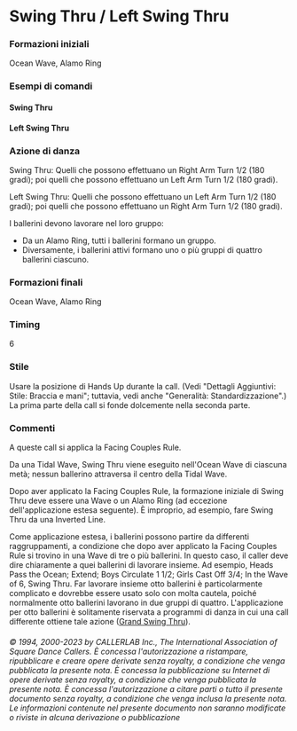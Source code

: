 # Swing Thru / Left Swing Thru

### Formazioni iniziali
Ocean Wave, Alamo Ring

### Esempi di comandi
#### Swing Thru
#### Left Swing Thru

### Azione di danza
Swing Thru: Quelli che possono effettuano un Right Arm Turn 1/2 (180 gradi); poi quelli che
possono effettuano un Left Arm Turn 1/2 (180 gradi).

Left Swing Thru: Quelli che possono effettuano un Left Arm Turn 1/2 (180 gradi); poi quelli che possono
effettuano un Right Arm Turn 1/2 (180 gradi).

I ballerini devono lavorare nel loro gruppo:

* Da un Alamo Ring, tutti i ballerini formano un gruppo.
* Diversamente, i ballerini attivi formano uno o più gruppi di quattro ballerini ciascuno.

### Formazioni finali
Ocean Wave, Alamo Ring

### Timing
6

### Stile
Usare la posizione di Hands Up durante la call. (Vedi "Dettagli Aggiuntivi: Stile: Braccia e mani"; tuttavia,
vedi anche "Generalità: Standardizzazione".) La prima parte della call si fonde dolcemente nella seconda parte.

### Commenti
A queste call si applica la Facing Couples Rule.

Da una Tidal Wave, Swing Thru viene eseguito nell'Ocean Wave di ciascuna metà; nessun ballerino attraversa
il centro della Tidal Wave.

Dopo aver applicato la Facing Couples Rule, la formazione iniziale di Swing Thru deve essere una Wave o un
Alamo Ring (ad eccezione dell'applicazione estesa seguente). È improprio, ad esempio, fare Swing Thru da una
Inverted Line.

Come applicazione estesa, i ballerini possono partire da differenti raggruppamenti, a condizione che dopo aver
applicato la Facing Couples Rule si trovino in una Wave di tre o più ballerini. In questo caso, il caller deve dire
chiaramente a quei ballerini di lavorare insieme. Ad esempio, Heads Pass the Ocean; Extend; Boys Circulate 1
1/2; Girls Cast Off 3/4; In the Wave of 6, Swing Thru. Far lavorare insieme otto ballerini è particolarmente
complicato e dovrebbe essere usato solo con molta cautela, poiché normalmente otto ballerini lavorano in due
gruppi di quattro. L'applicazione per otto ballerini è solitamente riservata a programmi di danza in cui una call
differente ottiene tale azione ([Grand Swing Thru](../plus/grand_swing_thru.md)).

###### © 1994, 2000-2023 by CALLERLAB Inc., The International Association of Square Dance Callers.  È concessa l'autorizzazione a ristampare, ripubblicare e creare opere derivate senza royalty, a condizione che venga pubblicata la presente nota. È concessa la pubblicazione su Internet di opere derivate senza royalty, a condizione che venga pubblicata la presente nota. È concessa l'autorizzazione a citare parti o tutto il presente documento senza royalty, a condizione che venga inclusa la presente nota. Le informazioni contenute nel presente documento non saranno modificate o riviste in alcuna derivazione o pubblicazione